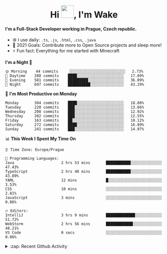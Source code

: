 <h1 align="center">Hi <img src="https://raw.githubusercontent.com/MrWakeCZ/MrWakeCZ/master/Hi.gif" width="40px" />, I'm Wake</h1>

#### I'm a Full-Stack Developer working in Prague, Czech republic.
- ⚙️ I use daily: `.ts`, `.js`, `.html`, `.css`, `.java`
- 🥅 2021 Goals: Contribute more to Open Source projects and sleep more!
- ⚡ Fun fact: Everything for me started with Minecraft

<!--START_SECTION:waka-->
**I'm a Night 🦉** 

```text
🌞 Morning    44 commits     ░░░░░░░░░░░░░░░░░░░░░░░░░   2.73% 
🌆 Daytime    288 commits    ████░░░░░░░░░░░░░░░░░░░░░   17.89% 
🌃 Evening    581 commits    █████████░░░░░░░░░░░░░░░░   36.09% 
🌙 Night      697 commits    ██████████░░░░░░░░░░░░░░░   43.29%

```
📅 **I'm Most Productive on Monday** 

```text
Monday       304 commits    ████░░░░░░░░░░░░░░░░░░░░░   18.88% 
Tuesday      220 commits    ███░░░░░░░░░░░░░░░░░░░░░░   13.66% 
Wednesday    208 commits    ███░░░░░░░░░░░░░░░░░░░░░░   12.92% 
Thursday     202 commits    ███░░░░░░░░░░░░░░░░░░░░░░   12.55% 
Friday       163 commits    ██░░░░░░░░░░░░░░░░░░░░░░░   10.12% 
Saturday     272 commits    ████░░░░░░░░░░░░░░░░░░░░░   16.89% 
Sunday       241 commits    ███░░░░░░░░░░░░░░░░░░░░░░   14.97%

```


📊 **This Week I Spent My Time On** 

```text
⌚︎ Time Zone: Europe/Prague

💬 Programming Languages: 
Java                     2 hrs 53 mins       ███████████░░░░░░░░░░░░░░   47.43% 
TypeScript               2 hrs 40 mins       ███████████░░░░░░░░░░░░░░   43.89% 
YAML                     12 mins             █░░░░░░░░░░░░░░░░░░░░░░░░   3.53% 
CSS                      10 mins             ░░░░░░░░░░░░░░░░░░░░░░░░░   2.81% 
JavaScript               3 mins              ░░░░░░░░░░░░░░░░░░░░░░░░░   0.86%

🔥 Editors: 
IntelliJ                 3 hrs 9 mins        █████████████░░░░░░░░░░░░   51.72% 
WebStorm                 2 hrs 56 mins       ████████████░░░░░░░░░░░░░   48.21% 
VS Code                  0 secs              ░░░░░░░░░░░░░░░░░░░░░░░░░   0.06%

```


<!--END_SECTION:waka-->

<details>
  <summary>:zap: Recent Github Activity</summary>

<!--START_SECTION:activity-->
1. ❌ Closed PR [#15](https://github.com/craftmania-cz/craftmanager/pull/15) in [craftmania-cz/craftmanager](https://github.com/craftmania-cz/craftmanager)
2. 🎉 Merged PR [#11](https://github.com/craftmania-cz/craftapi/pull/11) in [craftmania-cz/craftapi](https://github.com/craftmania-cz/craftapi)
3. 🎉 Merged PR [#89](https://github.com/waked-cz/corgi/pull/89) in [waked-cz/corgi](https://github.com/waked-cz/corgi)
4. 🎉 Merged PR [#2](https://github.com/craftmania-cz/craftcore/pull/2) in [craftmania-cz/craftcore](https://github.com/craftmania-cz/craftcore)
5. 🎉 Merged PR [#7](https://github.com/craftmania-cz/craftlobby/pull/7) in [craftmania-cz/craftlobby](https://github.com/craftmania-cz/craftlobby)
<!--END_SECTION:activity-->

</details>
